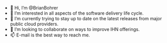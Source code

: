 - 👋 Hi, I’m @BrianBohrer
- 👀 I’m interested in all aspects of the software delivery life cycle.
- 🌱 I’m currently trying to stay up to date on the latest releases from major public cloud providers.
- 💞️ I’m looking to collaborate on ways to improve IHN offerings.
- 📫 E-mail is the best way to reach me.

<!---
BrianBohrer/BrianBohrer is a ✨ special ✨ repository because its `README.md` (this file) appears on your GitHub profile.
You can click the Preview link to take a look at your changes.
--->
